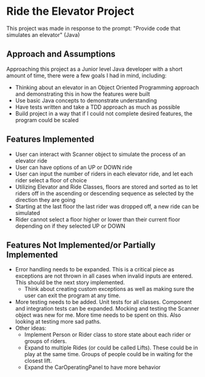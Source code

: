 # Ride the Elevator Project
This project was made in response to the prompt: "Provide code that simulates an elevator" (Java)

## Approach and Assumptions
Approaching this project as a Junior level Java developer with a short amount of time, there were a few goals I had in mind, including:
- Thinking about an elevator in an Object Oriented Programming approach and demonstrating this in how the features were built
- Use basic Java concepts to demonstrate understanding
- Have tests written and take a TDD approach as much as possible
- Build project in a way that if I could not complete desired features, the program could be scaled

## Features Implemented
- User can interact with Scanner object to simulate the process of an elevator ride
- User can have options of an UP or DOWN ride
- User can input the number of riders in each elevator ride, and let each rider select a floor of choice
- Utilizing Elevator and Ride Classes, floors are stored and sorted as to let riders off in the ascending or descending sequence as selected by the direction they are going
- Starting at the last floor the last rider was dropped off, a new ride can be simulated
- Rider cannot select a floor higher or lower than their current floor depending on if they selected UP or DOWN

## Features Not Implemented/or Partially Implemented
- Error handling needs to be expanded. This is a critical piece as exceptions are not thrown in all cases when invalid inputs are entered. This should be the next story implemented.
   - Think about creating custom exceptions as well as making sure the user can exit the program at any time.
- More testing needs to be added. Unit tests for all classes. Component and integration tests can be expanded. Mocking and testing the Scanner object was new for me. More time needs to be spent on this. Also looking at testing more sad paths.
- Other ideas:
    - Implement Person or Rider class to store state about each rider or groups of riders.
    - Expand to multiple Rides (or could be called Lifts). These could be in play at the same time. Groups of people could be in waiting for the closest lift.
    - Expand the CarOperatingPanel to have more behavior






